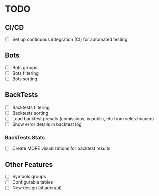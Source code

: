 # TODO


## CI/CD

- [ ] Set up continuous integration (CI) for automated testing

## Bots

- [ ] Bots groups
- [ ] Bots filtering
- [ ] Bots sorting

## BackTests

- [ ] Backtests filtering
- [ ] Backtests sorting
- [ ] Load backtest presets (comissions, is public, etc from veles.finance)
- [ ] Show error details in backtest log

### BackTests Stats

- [ ] Create MORE visualizations for backtest results

## Other Features

- [ ] Symbols groups
- [ ] Configurable tables
- [ ] New design (shadcn/ui)
